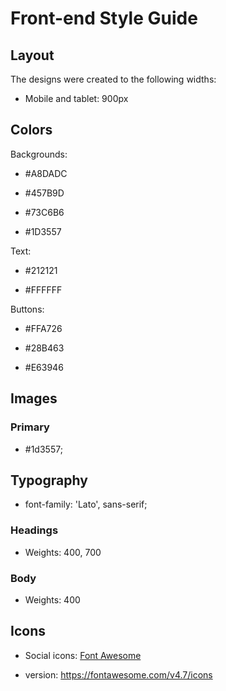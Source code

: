 # Front-end Style Guide

## Layout

The designs were created to the following widths:

- Mobile and tablet: 900px

## Colors

Backgrounds:

- #A8DADC

- #457B9D

- #73C6B6

- #1D3557

Text:

- #212121

- #FFFFFF

Buttons:

- #FFA726

- #28B463

- #E63946


## Images



### Primary

- #1d3557;

## Typography

- font-family: 'Lato', sans-serif;

### Headings

- Weights: 400, 700

### Body

- Weights: 400

## Icons

- Social icons: [Font Awesome](https://fontawesome.com/)

- version: https://fontawesome.com/v4.7/icons
